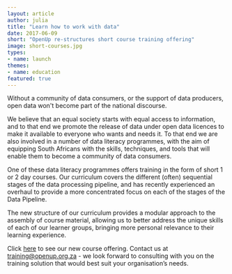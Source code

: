```yaml
---
layout: article
author: julia
title: "Learn how to work with data"
date: 2017-06-09
short: "OpenUp re-structures short course training offering"
image: short-courses.jpg
types:
- name: launch
themes:
- name: education
featured: true
---
```


Without a community of data consumers, or the support of data producers, open data won't become part of the national discourse.

We believe that an equal society starts with equal access to information, and to that end we promote the release of data under open data licences to make it available to everyone who wants and needs it.  To that end we are also involved in a number of data literacy programmes, with the aim of equipping South Africans with the skills, techniques, and tools that will enable them to become a community of data consumers.

One of these data literacy programmes offers training in the form of short 1 or 2 day courses.  Our curriculum covers the different (often) sequential stages of the data processing pipeline, and has recently experienced an overhaul to provide a more concentrated focus on each of the stages of the Data Pipeline.

The new structure of our curriculum provides a modular approach to the assembly of course material, allowing us to better address the unique skills of each of our learner groups, bringing more personal relevance to their learning experience.

Click [here](https://openup.org.za/courses.html) to see our new course offering.  Contact us at <training@openup.org.za> - we look forward to consulting with you on the training solution that would best suit your organisation’s needs.
